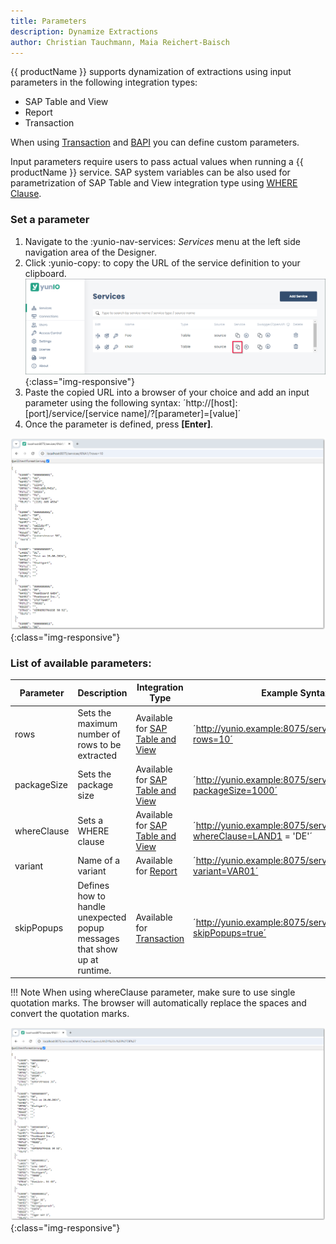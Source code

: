 ```yaml
---
title: Parameters
description: Dynamize Extractions
author: Christian Tauchmann, Maia Reichert-Baisch
---
```


{{ productName }} supports dynamization of extractions using input parameters in the following integration types:
- SAP Table and View
- Report
- Transaction

When using [Transaction](../transactions/#parameterize-transactions) and [BAPI](../function-modules-and-bapis/#parameterize-the-service) you can define custom parameters. 

Input parameters require users to pass actual values when running a {{ productName }} service.
SAP system variables can be also used for parametrization of SAP Table and View integration type using [WHERE Clause](../tables-and-views/where-clause/#sap-system-fields).

### Set a parameter

1. Navigate to the  :yunio-nav-services: *Services* menu at the left side navigation area of the Designer.
2. Click :yunio-copy: to copy the URL of the service definition to your clipboard. <br>
    ![yunIO-service](../assets/images/yunio/documentation/yunio-services-copy.png){:class="img-responsive"}
3. Paste the copied URL into a browser of your choice and add an input parameter using the following syntax: ´http://[host]:[port]/service/[service name]/?[parameter]=[value]´
4. Once the parameter is defined, press **[Enter]**.

![yunIO-rows](../assets/images/yunio/documentation/parameter-rows.png){:class="img-responsive"}


### List of available parameters:

Parameter  | Description | Integration Type | Example Syntax
------------ | ------------- | ------------- |--------- 
rows | Sets the maximum number of rows to be extracted | Available for [SAP Table and View](../tables-and-views/settings/#row-limit) | ´http://yunio.example:8075/services/KNA1/?rows=10´ 
packageSize | Sets the package size | Available for [SAP Table and View](../tables-and-views/settings/#rows-per-package)  | ´http://yunio.example:8075/services/KNA1/?packageSize=1000´
whereClause | Sets a WHERE clause | Available for [SAP Table and View](../tables-and-views/where-clause/) | ´http://yunio.example:8075/services/KNA1/?whereClause=LAND1 = 'DE'´
variant | Name of a variant | Available for [Report](../reports/settings/#variant) | ´http://yunio.example:8075/services/RLT10010/?variant=VAR01´
skipPopups | Defines how to handle unexpected popup messages that show up at runtime.|Available for [Transaction]()|´http://yunio.example:8075/services/RLT10010/?skipPopups=true´

!!! Note
    When using whereClause parameter, make sure to use single quotation marks. The browser will automatically replace the spaces and convert the quotation marks.


![yunIO-where](../assets/images/yunio/documentation/parameters-where.png){:class="img-responsive"}